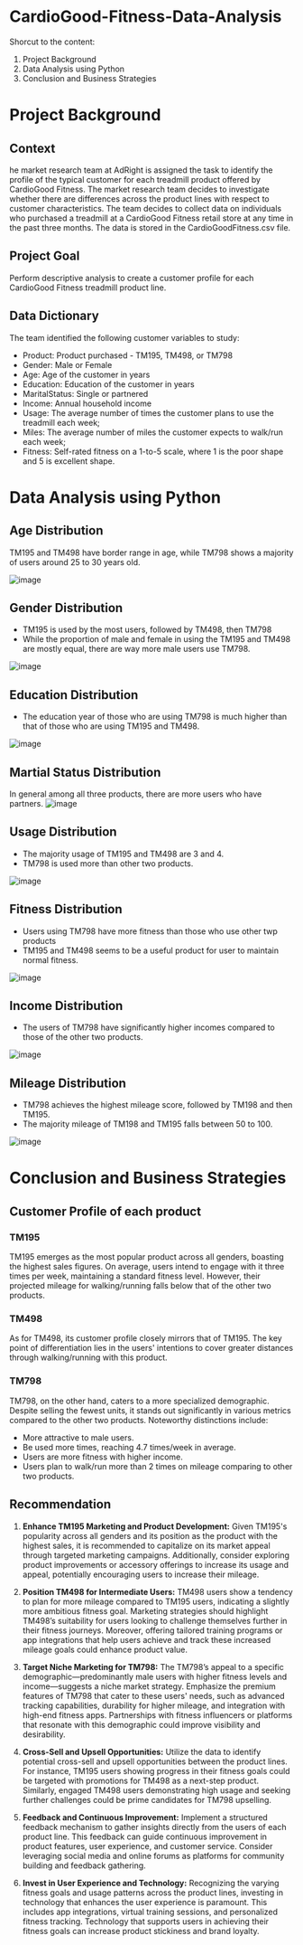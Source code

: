 # CardioGood-Fitness-Data-Analysis

Shorcut to the content:
1. Project Background
2. Data Analysis using Python
3. Conclusion and Business Strategies

# Project Background
## Context
he market research team at AdRight is assigned the task to identify the profile of the typical customer for each treadmill product offered by CardioGood Fitness. The market research team decides to investigate whether there are differences across the product lines with respect to customer characteristics. The team decides to collect data on individuals who purchased a treadmill at a CardioGood Fitness retail store at any time in the past three months. The data is stored in the CardioGoodFitness.csv file.

## Project Goal
Perform descriptive analysis to create a customer profile for each CardioGood Fitness treadmill product line.

## Data Dictionary
The team identified the following customer variables to study:

- Product: Product purchased - TM195, TM498, or TM798
- Gender: Male or Female
- Age: Age of the customer in years
- Education: Education of the customer in years
- MaritalStatus: Single or partnered
- Income: Annual household income
- Usage: The average number of times the customer plans to use the treadmill each week;
- Miles: The average number of miles the customer expects to walk/run each week;
- Fitness: Self-rated fitness on a 1-to-5 scale, where 1 is the poor shape and 5 is excellent shape.

# Data Analysis using Python

## Age Distribution
TM195 and TM498 have border range in age, while TM798 shows a majority of users around 25 to 30 years old.

![image](https://github.com/leonlin97/CardioGood-Fitness-Data-Analysis/assets/142073522/d86cccaa-a1ba-468f-93f3-23ae25f3195f)

## Gender Distribution
- TM195 is used by the most users, followed by TM498, then TM798
- While the proportion of male and female in using the TM195 and TM498 are mostly equal, there are way more male users use TM798.
  
![image](https://github.com/leonlin97/CardioGood-Fitness-Data-Analysis/assets/142073522/14d3ca01-5c62-4418-be70-342334b4e19a)

## Education Distribution
- The education year of those who are using TM798 is much higher than that of those who are using TM195 and TM498.

![image](https://github.com/leonlin97/CardioGood-Fitness-Data-Analysis/assets/142073522/57b33b24-a736-4f4d-bc08-484e9bd57faf)

## Martial Status Distribution
In general among all three products, there are more users who have partners.
![image](https://github.com/leonlin97/CardioGood-Fitness-Data-Analysis/assets/142073522/37e7079a-200d-4c02-8050-fd5bf38c9479)

## Usage Distribution
- The majority usage of TM195 and TM498 are 3 and 4.
- TM798 is used more than other two products.

![image](https://github.com/leonlin97/CardioGood-Fitness-Data-Analysis/assets/142073522/a97e7b40-5b6f-4d88-b87a-04260239eb08)

## Fitness Distribution
- Users using TM798 have more fitness than those who use other twp products
- TM195 and TM498 seems to be a useful product for user to maintain normal fitness.

![image](https://github.com/leonlin97/CardioGood-Fitness-Data-Analysis/assets/142073522/30774a93-fe4a-4153-ada3-b2e80b1d980a)

## Income Distribution
- The users of TM798 have significantly higher incomes compared to those of the other two products.

![image](https://github.com/leonlin97/CardioGood-Fitness-Data-Analysis/assets/142073522/03f75349-47be-474b-9e73-2e2937b361b9)


## Mileage Distribution
- TM798 achieves the highest mileage score, followed by TM198 and then TM195.
- The majority mileage of TM198 and TM195 falls between 50 to 100.

![image](https://github.com/leonlin97/CardioGood-Fitness-Data-Analysis/assets/142073522/23c4e8f2-73cd-407b-a5cb-ae9c96a1df40)


# Conclusion and Business Strategies

## Customer Profile of each product

### TM195

TM195 emerges as the most popular product across all genders, boasting the highest sales figures. On average, users intend to engage with it three times per week, maintaining a standard fitness level. However, their projected mileage for walking/running falls below that of the other two products.

### TM498

As for TM498, its customer profile closely mirrors that of TM195. The key point of differentiation lies in the users' intentions to cover greater distances through walking/running with this product.

### TM798
TM798, on the other hand, caters to a more specialized demographic. Despite selling the fewest units, it stands out significantly in various metrics compared to the other two products. Noteworthy distinctions include:

- More attractive to male users.
- Be used more times, reaching 4.7 times/week in average.
- Users are more fitness with higher income.
- Users plan to walk/run more than 2 times on mileage comparing to other two products.

## Recommendation

1. **Enhance TM195 Marketing and Product Development:**
Given TM195's popularity across all genders and its position as the product with the highest sales, it is recommended to capitalize on its market appeal through targeted marketing campaigns. Additionally, consider exploring product improvements or accessory offerings to increase its usage and appeal, potentially encouraging users to increase their mileage.

2. **Position TM498 for Intermediate Users:**
TM498 users show a tendency to plan for more mileage compared to TM195 users, indicating a slightly more ambitious fitness goal. Marketing strategies should highlight TM498’s suitability for users looking to challenge themselves further in their fitness journeys. Moreover, offering tailored training programs or app integrations that help users achieve and track these increased mileage goals could enhance product value.

3. **Target Niche Marketing for TM798:**
The TM798’s appeal to a specific demographic—predominantly male users with higher fitness levels and income—suggests a niche market strategy. Emphasize the premium features of TM798 that cater to these users' needs, such as advanced tracking capabilities, durability for higher mileage, and integration with high-end fitness apps. Partnerships with fitness influencers or platforms that resonate with this demographic could improve visibility and desirability.

4. **Cross-Sell and Upsell Opportunities:**
Utilize the data to identify potential cross-sell and upsell opportunities between the product lines. For instance, TM195 users showing progress in their fitness goals could be targeted with promotions for TM498 as a next-step product. Similarly, engaged TM498 users demonstrating high usage and seeking further challenges could be prime candidates for TM798 upselling.

5. **Feedback and Continuous Improvement:**
Implement a structured feedback mechanism to gather insights directly from the users of each product line. This feedback can guide continuous improvement in product features, user experience, and customer service. Consider leveraging social media and online forums as platforms for community building and feedback gathering.

6. **Invest in User Experience and Technology:**
Recognizing the varying fitness goals and usage patterns across the product lines, investing in technology that enhances the user experience is paramount. This includes app integrations, virtual training sessions, and personalized fitness tracking. Technology that supports users in achieving their fitness goals can increase product stickiness and brand loyalty.

